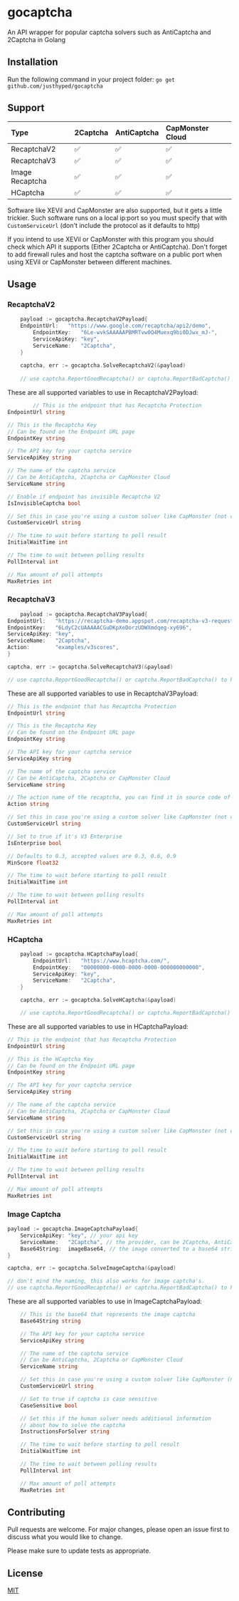 # gocaptcha
An API wrapper for popular captcha solvers such as AntiCaptcha and 2Captcha in Golang

## Installation
Run the following command in your project folder:
``go get github.com/justhyped/gocaptcha``

## Support
| Type              | 2Captcha | AntiCaptcha | CapMonster Cloud |
|:------------------|:---------|:------------|:-----------------|
 | RecaptchaV2       | ✅        | ✅           | ✅                |
 | RecaptchaV3       | ✅        | ✅           | ✅                |
| Image Recaptcha   | ✅        | ✅           | ✅                |
| HCaptcha          | ✅        | ✅           | ✅                |

Software like XEVil and CapMonster are also supported, but it gets a little trickier.
Such software runs on a local ip:port so you must specify that with `CustomServiceUrl` 
(don't include the protocol as it defaults to http)

If you intend to use XEVil or CapMonster with this program you should check which API it supports (Either 2Captcha or AntiCaptcha).
Don't forget to add firewall rules and host the captcha software on a public port when using
XEVil or CapMonster between different machines.

## Usage
### RecaptchaV2
```go
    payload := gocaptcha.RecaptchaV2Payload{
	EndpointUrl:   "https://www.google.com/recaptcha/api2/demo",
        EndpointKey:   "6Le-wvkSAAAAAPBMRTvw0Q4Muexq9bi0DJwx_mJ-",
        ServiceApiKey: "key",
        ServiceName:   "2Captcha",
	}
	
    captcha, err := gocaptcha.SolveRecaptchaV2(&payload)
    
    // use captcha.ReportGoodRecaptcha() or captcha.ReportBadCaptcha() to help the provider improve their services.
```

These are all supported variables to use in RecaptchaV2Payload:
```go
    	// This is the endpoint that has Recaptcha Protection
EndpointUrl string

// This is the Recaptcha Key
// Can be found on the Endpoint URL page
EndpointKey string

// The API key for your captcha service
ServiceApiKey string

// The name of the captcha service
// Can be AntiCaptcha, 2Captcha or CapMonster Cloud
ServiceName string

// Enable if endpoint has invisible Recaptcha V2
IsInvisibleCaptcha bool

// Set this in case you're using a custom solver like CapMonster (not cloud)
CustomServiceUrl string

// The time to wait before starting to poll result
InitialWaitTime int

// The time to wait between polling results
PollInterval int

// Max amount of poll attempts
MaxRetries int
```

### RecaptchaV3
```go
    payload := gocaptcha.RecaptchaV3Payload{
EndpointUrl:   "https://recaptcha-demo.appspot.com/recaptcha-v3-request-scores.php",
EndpointKey:   "6LdyC2cUAAAAACGuDKpXeDorzUDWXmdqeg-xy696",
ServiceApiKey: "key",
ServiceName:   "2Captcha",
Action:        "examples/v3scores",
}

captcha, err := gocaptcha.SolveRecaptchaV3(&payload)

// use captcha.ReportGoodRecaptcha() or captcha.ReportBadCaptcha() to help the provider improve their services.
```

These are all supported variables to use in RecaptchaV3Payload:
```go
// This is the endpoint that has Recaptcha Protection
EndpointUrl string

// This is the Recaptcha Key
// Can be found on the Endpoint URL page
EndpointKey string

// The API key for your captcha service
ServiceApiKey string

// The name of the captcha service
// Can be AntiCaptcha, 2Captcha or CapMonster Cloud
ServiceName string

// The action name of the recaptcha, you can find it in source code of site
Action string

// Set this in case you're using a custom solver like CapMonster (not cloud)
CustomServiceUrl string

// Set to true if it's V3 Enterprise
IsEnterprise bool

// Defaults to 0.3, accepted values are 0.3, 0.6, 0.9
MinScore float32

// The time to wait before starting to poll result
InitialWaitTime int

// The time to wait between polling results
PollInterval int

// Max amount of poll attempts
MaxRetries int
```

### HCaptcha
```go
    payload := gocaptcha.HCaptchaPayload{
        EndpointUrl:   "https://www.hcaptcha.com/",
        EndpointKey:   "00000000-0000-0000-0000-000000000000",
        ServiceApiKey: "key",
        ServiceName:   "2Captcha",
    }

    captcha, err := gocaptcha.SolveHCaptcha(&payload)

    // use captcha.ReportGoodRecaptcha() or captcha.ReportBadCaptcha() to help the provider improve their services.
```

These are all supported variables to use in HCaptchaPayload:
```go
// This is the endpoint that has Recaptcha Protection
EndpointUrl string

// This is the HCaptcha Key
// Can be found on the Endpoint URL page
EndpointKey string

// The API key for your captcha service
ServiceApiKey string

// The name of the captcha service
// Can be AntiCaptcha, 2Captcha or CapMonster Cloud
ServiceName string

// Set this in case you're using a custom solver like CapMonster (not cloud)
CustomServiceUrl string

// The time to wait before starting to poll result
InitialWaitTime int

// The time to wait between polling results
PollInterval int

// Max amount of poll attempts
MaxRetries int
```

### Image Captcha
```go
payload := gocaptcha.ImageCaptchaPayload{
    ServiceApiKey: "key", // your api key
    ServiceName:   "2Captcha", // the provider, can be 2Captcha, AntiCaptcha or Capmonster Cloud
    Base64String:  imageBase64, // the image converted to a base64 string
}

captcha, err := gocaptcha.SolveImageCaptcha(&payload)

// don't mind the naming, this also works for image captcha's.
// use captcha.ReportGoodRecaptcha() or captcha.ReportBadCaptcha() to help the provider improve their services.
```

These are all supported variables to use in ImageCaptchaPayload:
```go
    // This is the base64 that represents the image captcha
	Base64String string

	// The API key for your captcha service
	ServiceApiKey string

	// The name of the captcha service
	// Can be AntiCaptcha, 2Captcha or CapMonster Cloud
	ServiceName string

	// Set this in case you're using a custom solver like CapMonster (not cloud)
	CustomServiceUrl string

	// Set to true if captcha is case sensitive
	CaseSensitive bool

	// Set this if the human solver needs additional information
	// about how to solve the captcha
	InstructionsForSolver string

	// The time to wait before starting to poll result
	InitialWaitTime int

	// The time to wait between polling results
	PollInterval int

	// Max amount of poll attempts
	MaxRetries int
```


## Contributing
Pull requests are welcome. For major changes, please open an issue first to discuss what you would like to change.

Please make sure to update tests as appropriate.

## License
[MIT](https://choosealicense.com/licenses/mit/)
